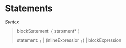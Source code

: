 # Statements

*Syntax*
> blockStatement: `{` statement* `}`
>
> statement: `;` | (inlineExpression `;`) | blockExpression
